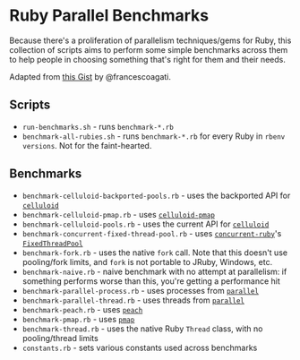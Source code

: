 # Ruby Parallel Benchmarks

Because there's a proliferation of parallelism techniques/gems for Ruby, this collection of scripts aims to perform some simple benchmarks across them to help people in choosing something that's right for them and their needs.

Adapted from [this Gist](https://gist.github.com/francescoagati/4242223) by @francescoagati.

## Scripts

* `run-benchmarks.sh` - runs `benchmark-*.rb`
* `benchmark-all-rubies.sh` - runs `benchmark-*.rb` for every Ruby in `rbenv versions`. Not for the faint-hearted.

## Benchmarks

* `benchmark-celluloid-backported-pools.rb` - uses the backported API for [`celluloid`](https://github.com/celluloid/celluloid)
* `benchmark-celluloid-pmap.rb` - uses [`celluloid-pmap`](https://github.com/jwo/celluloid-pmap)
* `benchmark-celluloid-pools.rb` - uses the current API for [`celluloid`](https://github.com/celluloid/celluloid)
* `benchmark-concurrent-fixed-thread-pool.rb` - uses [`concurrent-ruby`](https://github.com/ruby-concurrency/concurrent-ruby)'s [`FixedThreadPool`](https://github.com/ruby-concurrency/concurrent-ruby/blob/master/doc/thread_pools.md)
* `benchmark-fork.rb` - uses the native `fork` call. Note that this doesn't use pooling/fork limits, and `fork` is not portable to JRuby, Windows, etc.
* `benchmark-naive.rb` - naive benchmark with no attempt at parallelism: if something performs worse than this, you're getting a performance hit
* `benchmark-parallel-process.rb` - uses processes from [`parallel`](https://github.com/grosser/parallel)
* `benchmark-parallel-thread.rb` - uses threads from [`parallel`](https://github.com/grosser/parallel)
* `benchmark-peach.rb` - uses [`peach`](http://peach.rubyforge.org/)
* `benchmark-pmap.rb` - uses [`pmap`](https://github.com/bruceadams/pmap)
* `benchmark-thread.rb` - uses the native Ruby `Thread` class, with no pooling/thread limits
* `constants.rb` - sets various constants used across benchmarks
